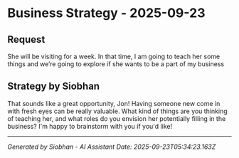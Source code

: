 # Business Strategy - 2025-09-23

## Request
She will be visiting for a week. In that time, I am going to teach her some things and we’re going to explore if she wants to be a part of my business

## Strategy by Siobhan
That sounds like a great opportunity, Jon! Having someone new come in with fresh eyes can be really valuable. What kind of things are you thinking of teaching her, and what roles do you envision her potentially filling in the business? I'm happy to brainstorm with you if you'd like!


---
*Generated by Siobhan - AI Assistant*
*Date: 2025-09-23T05:34:23.163Z*